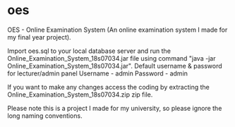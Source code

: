 # oes
OES - Online Examination System (An online examination system I made for my final year project).

Import oes.sql to your local database server and run the Online_Examination_System_18s07034.jar file using command "java -jar Online_Examination_System_18s07034.jar".
Default username & password for lecturer/admin panel
        Username - admin
        Password - admin

If you want to make any changes access the coding by extracting the Online_Examination_System_18s07034.zip zip file.

Please note this is a project I made for my university, so please ignore the long naming conventions.
